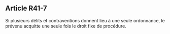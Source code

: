 Article R41-7
----
Si plusieurs délits et contraventions donnent lieu à une seule ordonnance, le
prévenu acquitte une seule fois le droit fixe de procédure.
